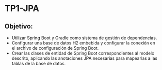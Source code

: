 # TP1-JPA

## Objetivo: 

- Utilizar Spring Boot y Gradle como sistema de gestión de dependencias.
- Configurar una base de datos H2 embebida y configurar la conexión en el archivo de configuración de Spring Boot.
- Crear las clases de entidad de Spring Boot correspondientes al modelo descrito, aplicando las anotaciones JPA necesarias para mapearlas a las tablas de la base de datos.
